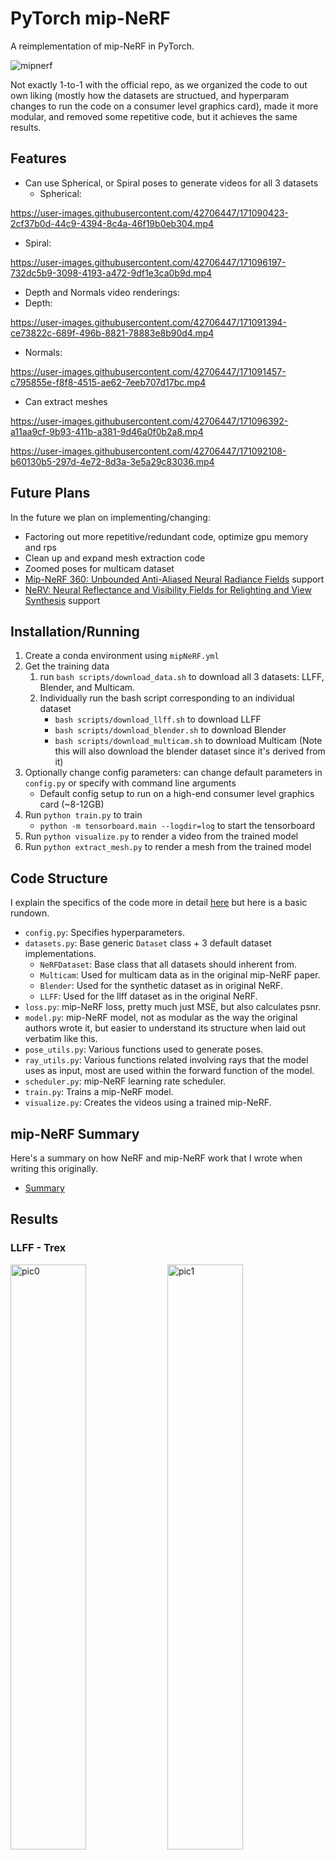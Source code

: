 # PyTorch mip-NeRF 

A reimplementation of mip-NeRF in PyTorch. 

![mipnerf](misc/images/nerfTomipnerf.png)

Not exactly 1-to-1 with the official repo, as we organized the code to out own liking (mostly how the datasets are structued, and hyperparam changes to run the code on a consumer level graphics card), made it more modular, and removed some repetitive code, but it achieves the same results.

## Features

* Can use Spherical, or Spiral poses to generate videos for all 3 datasets
  * Spherical:

https://user-images.githubusercontent.com/42706447/171090423-2cf37b0d-44c9-4394-8c4a-46f19b0eb304.mp4


  * Spiral:

https://user-images.githubusercontent.com/42706447/171096197-732dc5b9-3098-4193-a472-9df1e3ca0b9d.mp4

 
* Depth and Normals video renderings:
* Depth:

https://user-images.githubusercontent.com/42706447/171091394-ce73822c-689f-496b-8821-78883e8b90d4.mp4

* Normals:

https://user-images.githubusercontent.com/42706447/171091457-c795855e-f8f8-4515-ae62-7eeb707d17bc.mp4

* Can extract meshes

https://user-images.githubusercontent.com/42706447/171096392-a11aa9cf-9b93-411b-a381-9d46a0f0b2a8.mp4


https://user-images.githubusercontent.com/42706447/171092108-b60130b5-297d-4e72-8d3a-3e5a29c83036.mp4


## Future Plans

In the future we plan on implementing/changing:

* Factoring out more repetitive/redundant code, optimize gpu memory and rps
* Clean up and expand mesh extraction code
* Zoomed poses for multicam dataset
* [Mip-NeRF 360: Unbounded Anti-Aliased Neural Radiance Fields](https://jonbarron.info/mipnerf360/) support
* [NeRV: Neural Reflectance and Visibility Fields for Relighting and View Synthesis](https://pratulsrinivasan.github.io/nerv/) support

## Installation/Running

1. Create a conda environment using `mipNeRF.yml`
2. Get the training data
   1. run `bash scripts/download_data.sh` to download all 3 datasets: LLFF, Blender, and Multicam.
   2. Individually run the bash script corresponding to an individual dataset
         * `bash scripts/download_llff.sh` to download LLFF
         * `bash scripts/download_blender.sh` to download Blender
         * `bash scripts/download_multicam.sh` to download Multicam (Note this will also download the blender dataset since it's derived from it)
3. Optionally change config parameters: can change default parameters in `config.py` or specify with command line arguments
    * Default config setup to run on a high-end consumer level graphics card (~8-12GB)
4. Run `python train.py` to train
   * `python -m tensorboard.main --logdir=log` to start the tensorboard
5. Run `python visualize.py` to render a video from the trained model
6. Run `python extract_mesh.py` to render a mesh from the trained model

## Code Structure

I explain the specifics of the code more in detail [here](misc/Code.md) but here is a basic rundown.

* `config.py`: Specifies hyperparameters.
* `datasets.py`: Base generic `Dataset` class + 3 default dataset implementations.
  * `NeRFDataset`: Base class that all datasets should inherent from.
  * `Multicam`: Used for multicam data as in the original mip-NeRF paper.
  * `Blender`: Used for the synthetic dataset as in original NeRF.
  * `LLFF`: Used for the llff dataset as in the original NeRF.
* `loss.py`: mip-NeRF loss, pretty much just MSE, but also calculates psnr.
* `model.py`: mip-NeRF model, not as modular as the way the original authors wrote it, but easier to understand its structure when laid out verbatim like this.
* `pose_utils.py`: Various functions used to generate poses.
* `ray_utils.py`: Various functions related involving rays that the model uses as input, most are used within the forward function of the model.
* `scheduler.py`: mip-NeRF learning rate scheduler.
* `train.py`: Trains a mip-NeRF model.
* `visualize.py`: Creates the videos using a trained mip-NeRF.

## mip-NeRF Summary

Here's a summary on how NeRF and mip-NeRF work that I wrote when writing this originally.

* [Summary](misc/Summary.md)

## Results

### LLFF - Trex

<div>
   <img src="misc/results/trex/LR.png" alt="pic0" width="49%">
   <img src="misc/results/trex/Evaluation_PSNR.png" alt="pic1" width="49%">
</div>
<div>
   <img src="misc/results/trex/Train_Loss.png" alt="pic2" width="49%">
   <img src="misc/results/trex/Train_PSNR.png" alt="pic3" width="49%">
</div>

<br>
Video:
<br>

https://user-images.githubusercontent.com/42706447/171096360-99644be4-c0c2-463f-b7a2-965a15318fb9.mp4


<br>
Depth:
<br>


https://user-images.githubusercontent.com/42706447/171096364-829a3f4a-f6b5-498f-8192-f7eb021f62f2.mp4


<br>
Normals:
<br>


https://user-images.githubusercontent.com/42706447/171096368-46f8cb0b-bb2a-4cb9-8cee-1d7feb59185a.mp4


### Blender - Lego

<div>
   <img src="misc/results/lego/LR.png" alt="pic0" width="49%">
   <img src="misc/results/lego/Evaluation_PSNR.png" alt="pic1" width="49%">
</div>
<div>
   <img src="misc/results/lego/Train_Loss.png" alt="pic2" width="49%">
   <img src="misc/results/lego/Train_PSNR.png" alt="pic3" width="49%">
</div>
Video:
<br>

https://user-images.githubusercontent.com/42706447/171090423-2cf37b0d-44c9-4394-8c4a-46f19b0eb304.mp4

<br>
Depth:
<br>

https://user-images.githubusercontent.com/42706447/171091394-ce73822c-689f-496b-8821-78883e8b90d4.mp4

<br>
Normals:
<br>

https://user-images.githubusercontent.com/42706447/171091457-c795855e-f8f8-4515-ae62-7eeb707d17bc.mp4

### Multicam - Mic

<div>
   <img src="misc/results/mic/LR.png" alt="pic0" width="49%">
   <img src="misc/results/mic/Evaluation_PSNR.png" alt="pic1" width="49%">
</div>
<div>
   <img src="misc/results/mic/Train_Loss.png" alt="pic2" width="49%">
   <img src="misc/results/mic/Train_PSNR.png" alt="pic3" width="49%">
</div>
Video:
<br>



https://user-images.githubusercontent.com/42706447/171092321-093c2002-8d8d-4c59-bb12-d6075a8f320b.mp4


<br>
Depth:
<br>



https://user-images.githubusercontent.com/42706447/171092330-7625541f-f0f8-4f30-8016-64e6bed2085a.mp4


<br>
Normals:
<br>


https://user-images.githubusercontent.com/42706447/171092348-9315a897-a6a3-4c49-aedf-3f3331fdfe52.mp4


## References/Contributions

* Thanks to [Nina](https://github.com/ninaahmed) for helping with the code
* [Original NeRF Code in Tensorflow](https://github.com/bmild/nerf)
* [NeRF Project Page](https://www.matthewtancik.com/nerf)
* [NeRF: Representing Scenes as Neural Radiance Fields for View Synthesis](https://arxiv.org/abs/2003.08934)
* [Original mip-NeRF Code in JAX](https://github.com/google/mipnerf)
* [mip-NeRF Project Page](https://jonbarron.info/mipnerf/)
* [Mip-NeRF: A Multiscale Representation for Anti-Aliasing Neural Radiance Fields](https://arxiv.org/abs/2103.13415)
* [nerf_pl](https://github.com/kwea123/nerf_pl)
